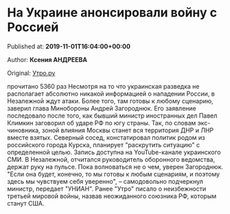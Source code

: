 
# На Украине анонсировали войну с Россией

Published at: **2019-11-01T16:04:00+00:00**

Author: **Ксения АНДРЕЕВА**

Original: [Утро.ру](https://utro.ru/army/2019/11/01/1423013.shtml)

прочитано 5360 раз
Несмотря на то что украинская разведка не располагает абсолютно никакой информацией о нападении России, в Незалежной ждут атаки. Более того, там готовы к любому сценарию, заверил глава Минобороны Андрей Загороднюк.
Его заявление последовало после того, как бывший министр иностранных дел Павел Климкин заговорил об ударе РФ по югу страны. Так, по словам экс-чиновника, зоной влияния Москвы станет вся территория ДНР и ЛНР вместе взятых.
Северный сосед, констатировал политик родом из российского города Курска, планирует "раскрутить ситуацию" с определенной целью.
Запись доступна на YouTube-канале украинского СМИ.
В Незалежной, отчитался руководитель оборонного ведомства, держат руку на пульсе. Пока волноваться не о чем, уверен Загороднюк.
"Если она будет, конечно, то мы готовы к любым сценариям, и поэтому здесь мы чувствуем себя уверенно", – самодовольно подчеркнул министр, передает "УНИАН".
Ранее "Утро" писало о неизбежности третьей мировой войны, назвав неожиданного союзника РФ, которым станут США.
